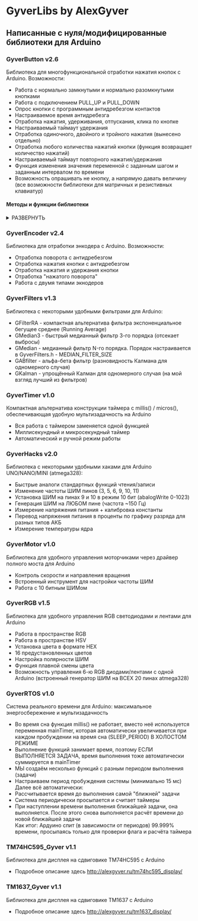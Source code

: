 # GyverLibs by AlexGyver
## Написанные с нуля/модифицированные библиотеки для Arduino
### GyverButton v2.6
Библиотека для многофункциональной отработки нажатия кнопок с Arduino. Возможности:
- Работа с нормально замкнутыми и нормально разомкнутыми кнопками
- Работа с подключением PULL_UP и PULL_DOWN
- Опрос кнопки с программным антидребезгом контактов
- Настраиваемое время антидребезга
- Отработка нажатия, удерживания, отпускания, клика по кнопке
- Настраиваемый таймаут удержания
- Отработка одиночного, двойного и тройного нажатия (вынесено отдельно)
- Отработка любого количества нажатий кнопки (функция возвращает количество нажатий)
- Настраиваемый таймаут повторного нажатия/удержания
- Функция изменения значения переменной с заданным шагом и заданным интервалом по времени
- Возможность опрашивать не кнопку, а напрямую давать величину (все возможности библиотеки для матричных и резистивных клавиатур)
#### Методы и функции библиотеки
<details>
<summary>РАЗВЕРНУТЬ</summary>
<p>
Смотри примеры в папке examples!

```C
	GButton(uint8_t pin);								// класс кнопки, принимает пин
	
	GButton(uint8_t PIN, boolean type, boolean dir);	// класс кнопки, принимает PIN пин, тип type (HIGH_PULL / LOW_PULL) и направление dir (NORM_OPEN / NORM_CLOSE)
														// HIGH_PULL - кнопка подключена к GND, пин подтянут к VCC, pinMode - INPUT_PULLUP (по умолчанию)
														// LOW_PULL - кнопка подключена к VCC, пин подтянут к GND, pinMode - INPUT
														// NORM_OPEN - кнопка по умолчанию разомкнута
														// NORM_CLOSE - кнопка по умолчанию замкнута
	
	void setDebounce(uint16_t debounce);				// установка времени антидребезга (по умолчанию 80 мс)
	void setTimeout(uint16_t timeout);					// установка таймаута удержания (по умолчанию 500 мс)	
	void setStepTimeout(uint16_t step_timeout);			// установка таймаута между инкрементами (по умолчанию 400 мс)	
	void setType(boolean type);							// установка типа кнопки (HIGH_PULL - подтянута к питанию, LOW_PULL - к gnd)	
	void setDirection(boolean dir);						// установка направления (разомкнута/замкнута по умолчанию - NORM_OPEN, NORM_CLOSE)	
	
	void setTickMode(boolean tickMode);					// (MANUAL / AUTO) ручной или автоматический опрос кнопки функцией tick()	
														// MANUAL - нужно вызывать функцию tick() вручную														
														// AUTO - tick() входит во все остальные функции и опрашивается сама
	
	void tick();										// опрос кнопки	
	void tick(boolean state);							// опрос внешнего значения (0 нажато, 1 не нажато) (для матричных, резистивных клавиатур и джойстиков)
	
	boolean isPress();		// возвращает true при нажатии на кнопку. Сбрасывается после вызова
	boolean isRelease();	// возвращает true при отпускании кнопки. Сбрасывается после вызова
	boolean isClick();		// возвращает true при клике. Сбрасывается после вызова
    boolean isHolded();		// возвращает true при удержании дольше timeout. Сбрасывается после вызова
	boolean isHold();		// возвращает true при нажатой кнопке, не сбрасывается
	boolean state();		// возвращает состояние кнопки

	boolean isSingle();		// возвращает true при одиночном клике. Сбрасывается после вызова
	boolean isDouble();		// возвращает true при двойном клике. Сбрасывается после вызова
	boolean isTriple();		// возвращает true при тройном клике. Сбрасывается после вызова
	
	boolean hasClicks();	// проверка на наличие кликов. Сбрасывается после вызова
	uint8_t getClicks();	// вернуть количество кликов
	
	boolean isStep();		// возвращает true по таймеру setStepTimeout, смотри пример
```
</p>
</details>

### GyverEncoder v2.4
Библиотека для отработки энкодера с Arduino. Возможности:
- Отработка поворота с антидребезгом
- Отработка нажатия кнопки с антидребезгом
- Отработка нажатия и удержания кнопки
- Отработка "нажатого поворота"
- Работа с двумя типами экнодеров

### GyverFilters v1.3
Библиотека с некоторыми удобными фильтрами для Arduino:
- GFilterRA - компактная альтернатива фильтра экспоненциальное бегущее среднее (Running Average)			
- GMedian3 - быстрый медианный фильтр 3-го порядка (отсекает выбросы)
- GMedian - медианный фильтр N-го порядка. Порядок настраивается в GyverFilters.h - MEDIAN_FILTER_SIZE
- GABfilter - альфа-бета фильтр (разновидность Калмана для одномерного случая)
- GKalman - упрощённый Калман для одномерного случая (на мой взгляд лучший из фильтров)

### GyverTimer v1.0
Компактная альтернатива конструкции таймера с millis() / micros(), обеспечивающая удобную мультизадачность на Arduino
- Вся работа с таймером заменяется одной функцией
- Миллисекундный и микросекундный таймер
- Автоматический и ручной режим работы

### GyverHacks v2.0
Библиотека с некоторыми удобными хаками для Arduino UNO/NANO/MINI (atmega328):
- Быстрые аналоги стандартных функций чтения/записи
- Изменение частоты ШИМ пинов (3, 5, 6, 9, 10, 11)
- Установка ШИМ на пинах 9 и 10 в режим 10 бит (abalogWrite 0-1023)
- Генерация ШИМ на ЛЮБОМ пине (частота ~150 Гц)
- Измерение напряжения питания + калибровка константы
- Перевод напряжения питания в проценты по графику разряда для разных типов АКБ
- Измерение температуры ядра

### GyverMotor v1.0
Библиотека для удобного управления моторчиками через драйвер полного моста для Arduino
- Контроль скорости и направления вращения
- Встроенный инструмент для настройки частоты ШИМ
- Работа с 10 битным ШИМом

### GyverRGB v1.5
Библиотека для удобного управления RGB светодиодами и лентами для Arduino
- Работа в пространстве RGB
- Работа в пространстве HSV
- Установка цвета в формате HEX
- 16 предустановленных цветов
- Настройка полярности ШИМ	
- Функция плавной смены цвета
- Возможность управления 6-ю RGB диодами/лентами с одной Arduino (встроенный генератор ШИМ на ВСЕХ 20 пинах atmega328)

### GyverRTOS v1.0
Система реального времени для Arduino: максимальное энергосбережение и мультизадачность
- Во время сна функция millis() не работает, вместо неё используется переменная mainTimer, которая автоматически увеличивается при каждом пробуждении на время сна (SLEEP_PERIOD) В ХОЛОСТОМ РЕЖИМЕ
- Выполнение функций занимает время, поэтому ЕСЛИ ВЫПОЛНЯЕТСЯ ЗАДАЧА, время выполнения тоже автоматически суммируется в mainTimer
- МЫ создаём несколько функций с разным периодом выполнения (задачи)
- Настраиваем период пробуждения системы (минимально 15 мс)
Далее всё автоматически:
- Рассчитывается время до выполнения самой "ближней" задачи
- Система периодически просыпается и считает таймеры
- При наступлении времени выполнения ближайшей задачи, она выполняется.
После этого снова выполняется расчёт времени до новой ближайшей задачи  
Как итог: Ардуино спит (в зависимости от периодов) 99.999% времени, просыпаясь только для проверки флага и расчёта таймера

### TM74HC595_Gyver v1.1
Библиотека для дисплея на сдвиговике TM74HC595 с Arduino
- Подробное описание здесь http://alexgyver.ru/tm74hc595_display/

### TM1637_Gyver v1.1
Библиотека для дисплея на сдвиговике TM1637 с Arduino
- Подробное описание здесь http://alexgyver.ru/tm1637_display/